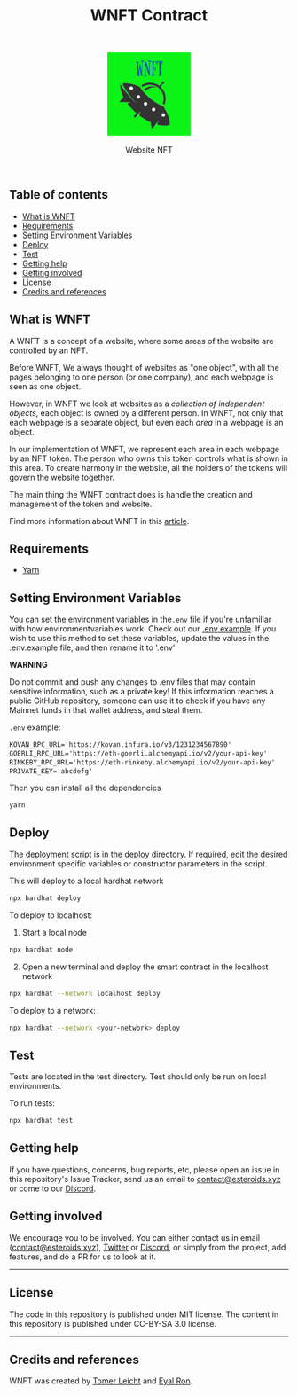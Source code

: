 <h1 align="center">WNFT Contract</h1> <br>
<p align="center">
    <img alt="WNFT Contracts" title="WNFT Contract" src="https://raw.githubusercontent.com/Esteroids/WNFT-contract/master/docs/wnft-readme-logo.jpg" width="150">
</p>

<p align="center">
  Website NFT
</p>
<br/>

## Table of contents
* [What is WNFT](#what-is-wnft)
* [Requirements](#requirements)
* [Setting Environment Variables](#setting-environment-variables)
* [Deploy](#deploy)
* [Test](#test)
* [Getting help](#getting-help)
* [Getting involved](#getting-involved)
* [License](#license)
* [Credits and references](#credits-and-references)

## What is WNFT
A WNFT is a concept of a website, where some areas of the website are controlled by an NFT. 

Before WNFT, We always thought of websites as "one object", with all the pages belonging to one person (or one company), and each webpage is seen as one object.

However, in WNFT we look at websites as a *collection of independent objects*, each object is owned by a different person. In WNFT, not only that each webpage is a separate object, but even each *area* in a webpage is an object.

In our implementation of WNFT, we represent each area in each webpage by an NFT token. The person who owns this token controls what is shown in this area. To create harmony in the website, all the holders of the tokens will govern the website together. 

The main thing the WNFT contract does is handle the creation and management of the token and website.

Find more information about WNFT in this [article](https://medium.com/p/7ec00099c77d/edit).


## Requirements

- [Yarn](https://yarnpkg.com/)


## Setting Environment Variables
You can set the environment variables in the`.env` file if you're unfamiliar with how environmentvariables work. Check out our [.env example](https://github.com/Esteroids/WNFT-contract/blob/main/.env.example). If you wish to use this method to set these variables, update the values in the .env.example file, and then rename it to '.env'

 **WARNING** 

Do not commit and push any changes to .env files that may contain sensitive information, such as a private key! If this information reaches a public GitHub repository, someone can use it to check if you have any Mainnet funds in that wallet address, and steal them.

`.env` example:
```
KOVAN_RPC_URL='https://kovan.infura.io/v3/1231234567890'
GOERLI_RPC_URL='https://eth-goerli.alchemyapi.io/v2/your-api-key'
RINKEBY_RPC_URL='https://eth-rinkeby.alchemyapi.io/v2/your-api-key'
PRIVATE_KEY='abcdefg'
```

Then you can install all the dependencies

```bash
yarn
```


## Deploy

The deployment script is in the [deploy](https://github.com/Esteroids/WNFT-contract/tree/main/deploy) directory. If required, edit the desired environment specific variables or constructor parameters in the script.

This will deploy to a local hardhat network
```bash
npx hardhat deploy
```

To deploy to localhost:

1. Start a local node
```bash
npx hardhat node
```
2. Open a new terminal and deploy the smart contract in the localhost network
```bash
npx hardhat --network localhost deploy
```

To deploy to a network:
```bash
npx hardhat --network <your-network> deploy
```

## Test
Tests are located in the test directory. Test should only be run on local environments.

To run tests:

```bash
npx hardhat test
```


## Getting help
If you have questions, concerns, bug reports, etc, please open an issue in this repository's Issue Tracker, send us an email to contact@esteroids.xyz or come to our [Discord](https://discord.gg/9c2EWzjFzY).

## Getting involved
We encourage you to be involved. You can either contact us in email (contact@esteroids.xyz), [Twitter](https://twitter.com/e_steroids) or [Discord](https://discord.gg/9c2EWzjFzY), or simply from the project, add features, and do a PR for us to look at it.

----

## License
The code in this repository is published under MIT license. The content in this repository is published under CC-BY-SA 3.0 license.

----

## Credits and references

WNFT was created by [Tomer Leicht](https://github.com/tomlightning) and [Eyal Ron](https://github.com/eyalron33).
